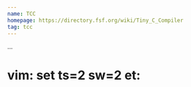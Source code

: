 ```yaml
---
name: TCC
homepage: https://directory.fsf.org/wiki/Tiny_C_Compiler
tag: tcc
---
```

...
# vim: set ts=2 sw=2 et:
